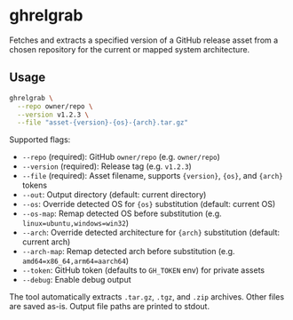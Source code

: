 # ghrelgrab

Fetches and extracts a specified version of a GitHub release asset from a chosen repository for the current or mapped system architecture.

## Usage

```bash
ghrelgrab \
  --repo owner/repo \
  --version v1.2.3 \
  --file "asset-{version}-{os}-{arch}.tar.gz"
```

Supported flags:

- `--repo` (required): GitHub `owner/repo` (e.g. `owner/repo`)
- `--version` (required): Release tag (e.g. `v1.2.3`)
- `--file` (required): Asset filename, supports `{version}`, `{os}`, and `{arch}` tokens
- `--out`: Output directory (default: current directory)
- `--os`: Override detected OS for `{os}` substitution (default: current OS)
- `--os-map`: Remap detected OS before substitution (e.g. `linux=ubuntu,windows=win32`)
- `--arch`: Override detected architecture for `{arch}` substitution (default: current arch)
- `--arch-map`: Remap detected arch before substitution (e.g. `amd64=x86_64,arm64=aarch64`)
- `--token`: GitHub token (defaults to `GH_TOKEN` env) for private assets
- `--debug`: Enable debug output

The tool automatically extracts `.tar.gz`, `.tgz`, and `.zip` archives. Other files are saved as-is. Output file paths are printed to stdout.
